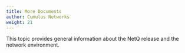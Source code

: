 ```yaml
---
title: More Documents
author: Cumulus Networks
weight: 21
---
```

This topic provides general information about the NetQ release and the network environment.
